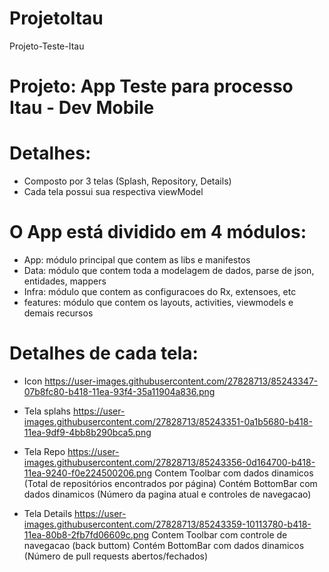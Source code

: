 # ProjetoItau
Projeto-Teste-Itau

# Projeto: App Teste para processo Itau - Dev Mobile

# Detalhes:
- Composto por 3 telas (Splash, Repository, Details)
- Cada tela possui sua respectiva viewModel

# O App está dividido em 4 módulos:
- App: módulo principal que contem as libs e manifestos
- Data: módulo que contem toda a modelagem de dados, parse de json, entidades, mappers
- Infra: módulo que contem as configuracoes do Rx, extensoes, etc
- features: módulo que contem os layouts, activities, viewmodels e demais recursos


# Detalhes de cada tela:
- Icon
https://user-images.githubusercontent.com/27828713/85243347-07b8fc80-b418-11ea-93f4-35a11904a836.png

- Tela splahs
https://user-images.githubusercontent.com/27828713/85243351-0a1b5680-b418-11ea-9df9-4bb8b290bca5.png

- Tela Repo
https://user-images.githubusercontent.com/27828713/85243356-0d164700-b418-11ea-9240-f0e224500206.png
Contem Toolbar com dados dinamicos (Total de repositórios encontrados por página)
Contém BottomBar com dados dinamicos (Número da pagina atual e controles de navegacao)

- Tela Details
https://user-images.githubusercontent.com/27828713/85243359-10113780-b418-11ea-80b8-2fb7fd06609c.png
Contem Toolbar com controle de navegacao (back buttom)
Contém BottomBar com dados dinamicos (Número de pull requests abertos/fechados)

